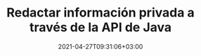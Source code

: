 ---
############################# Static ############################
layout: "product"
date: 2021-04-27T09:31:06+03:00
draft: false

product: "Redaction"
product_tag: "redaction"
platform: "Java"
platform_tag: "java"

############################# Head ############################
head_title: "API de redacción de Java | Ocultar datos confidenciales de PDF Word Excel Image"
head_description: "API de redacción de documentos de Java: oculte datos personales de PDF, Word, Excel, presentaciones de PowerPoint e imágenes rasterizadas a través de varios tipos de redacción."

############################# Header ############################
title: "Redactar información privada a través de la API de Java"
description: "Excluya u oculte información personal y metadatos de documentos, hojas de trabajo, presentaciones, PDF y archivos de imágenes ráster utilizando la API de redacción de Java."
button:
    enable: true

############################# SubMenu ############################
submenu:
    enable: true
    
    left:
        img_alt: "GroupDocs.Redaction for Java"
        image: "/border/groupdocs-redaction-java.svg"
        product: "GroupDocs.Redaction"
        platform: "Java"

    middle:
        button:
            # button loop
            - link: "#overview"
              text: "Visión de conjunto"

            # button loop
            - link: "#features"
              text: "Características"

            # button loop
            - link: "#support"
              text: "Support"

            # button loop
            - link: "https://products.groupdocs.app/redaction"
              text: "Live Demo"

            # button loop
            - link: "https://purchase.groupdocs.com/pricing/redaction/java"
              text: "Precios"

    right:
        link_download: "https://downloads.groupdocs.com/redaction"
        link_learn: "https://docs.groupdocs.com/redaction/java/"
        link_buy: "https://purchase.groupdocs.com"

############################# Visión de conjunto ############################
overview:
    enable: true
    content: |
      GroupDocs.Redaction for Java API permite a los desarrolladores eliminar datos confidenciales de formatos de archivo populares como Microsoft Word, Excel, PowerPoint, PDF e imágenes para que puedan usarse y distribuirse, pero aún así proteger la información confidencial. La biblioteca de redacción ofrece una única interfaz independiente del formato para redactar cualquier tipo de información clasificada, incluidos números de seguridad social, información médica, detalles financieros, de propiedad, legales o incluso comerciales a través de texto, metadatos y tipos de redacción de anotaciones. Le permite guardar el documento en su formato original y crear un documento PDF desinfectado con imágenes rasterizadas de las páginas originales.
    tabs:
      enable: true     
      
      ## TAB ONE ##
      tab_one:
        description: |
          A continuación se muestra una descripción general de GroupDocs.Redaction para Java:

        right:
          enable: true
          icon: "fab fa-html5"
          title: "Visión de conjunto"
          content: |
            * Redactar texto
            * Redactar metadatos
            * Redactar anotación
            * Redactar documento tabular
            * Redactar archivos protegidos
            * personalización
      
      ## TAB TWO ##
      tab_two:
        description: |
          GroupDocs.Redaction para Java admite los siguientes [formatos de archivo de documento] (https://docs.groupdocs.com/redaction/java/supported-document-formats/):

        right:
          enable: true
          table:
            # table loop
            - title: "Redactar texto, Metadata & Comments"
              content: |
                * **Word**: DOC, DOCX, DOT, ODT, DOTX, DOCM, DOTM, RTF
                * **Excel**: XLS, XLSX, XLT, XLTX, XLSM, XLTM, CSV
                * **PowerPoint**: PPT, PPTX, PPS, PPSX, POTX, PPTM, PPSM, POTM
                * **Fixed Layout**: PDF
                * **Raster Images**: JPG, BMP, PNG, GIF, TIFF

      ## TAB THREE ##
      tab_three:
        description: |
          GroupDocs.Redaction for Java apoya siguiendo Sistemas operativos, Frameworks y Gestores de Paquetes:
        
        left:
          enable: true
          table:
            # table loop
            - icon: "fab fa-windows"
              title: "Sistemas operativos"
              content: |
                * Microsoft Windows Desktop
                * Microsoft Windows Server
                * Linux
                * MacOS

            # table loop
            - icon: "fas fa-code"
              title: "Marcos compatibles"
              content: |
                * Java 7 (1.7) y superior

        right:
          enable: true
          table:
            # table loop
            - icon: "fas fa-cogs"
              title: "Entornos de desarrollo"
              content: |
                * NetBeans
                * IntelliJ IDEA
                * Eclipse
            # table loop
            - icon: "fas fa-tools"
              title: "Herramienta de automatización de compilación"
              content: |
                * Maven

############################# Características ############################
features:
    enable: true
    title: "GroupDocs.Redaction for Java Características"

    feature:
      # feature loop
      - icon: "fas fa-copy"
        content: "Buscar y redactar coincidencias exactas de una cadena de búsqueda"

      # feature loop
      - icon: "fas fa-eye"
        content: "Controle el proceso de redacción y omita coincidencias específicas"

      # feature loop
      - icon: "fas fa-bolt"
        content: "Ubicar y redactar usando expresiones regulares"
      
      # feature loop
      - icon: "fas fa-file-powerpoint"
        content: "Compatibilidad integrada con formatos Office y PDF"

      # feature loop
      - icon: "fas fa-code"
        content: "Borrar metadatos o redactar valores de metadatos"

      # feature loop
      - icon: "fas fa-cloud"
        content: "Limite las redacciones a hojas de trabajo y columnas específicas"

      # feature loop
      - icon: "fas fa-remove-format"
        content: "Eliminar anotaciones o redactar sus textos"

      # feature loop
      - icon: "fas fa-comment-slash"
        content: "Use redacciones textuales (códigos de exención) o gráficas (rectángulos de colores)"

      # feature loop
      - icon: "fas fa-location-arrow"
        content: "Guarde el documento en su formato original o como PDF con imágenes rasterizadas de las páginas originales"

      # feature loop
      - icon: "fas fa-border-all"
        content: "Compatibilidad con formatos de imágenes de trama y redacciones de regiones de imágenes"

      # feature loop
      - icon: "fas fa-wrench"
        content: "Interfaz de integración para implementar redacción y formatos personalizados"

      # feature loop
      - icon: "fas fa-columns"
        content: "Editar o eliminar metadatos EXIF ​​de archivos de imagen"

      # feature loop
      - icon: "fas fa-file-word"
        content: "Redactar imágenes incrustadas dentro de los documentos PDF, Word y Presentation"

    more_feature:
      # more_feature_loop
      - title: "Asegure la privacidad al redactar sus datos clasificados"
        content: |
          La biblioteca GroupDocs.Redaction para Java permite a los desarrolladores redactar texto e imágenes de documentos admitidos empleando una variedad de tipos de redacción. Usar nuestra Redaction API es simple y directo.

          El siguiente ejemplo de código usa un documento tabular, como una hoja de cálculo de Microsoft Excel, donde el alcance de la redacción se puede limitar a una hoja de trabajo y/o columna específica. Utiliza filtros para redactar la segunda columna con correos electrónicos en una hoja de trabajo "Clientes", dejando intactos todos los demás correos electrónicos en el documento.
          
          ```java
          final Redactor redactor  = new Redactor("sample.xlsx");
          try
          {
              CellFilter filter = new CellFilter();
              filter.setColumnIndex(1);
              filter.setWorkSheetName("Customers");
              Pattern expression = Pattern.compile("^\\w+([-+.']\\w+)*@\\w+([-.]\\w+)*\\.\\w+([-.]\\w+)*$");
              RedactorChangeLog result = redactor.apply(new CellColumnRedaction(filter, expression, new ReplacementOptions("[customer email]")));
              if (result.getStatus() != RedactionStatus.Failed)
              {
                  SaveOptions so = new SaveOptions();
                  so.setAddSuffix(true);
                  so.setRasterizeToPDF(false);
                  redactor.save(so);
              };
          }
          finally { redactor.close(); }
          ```

############################# Support ############################
support:
    enable: true

############################# Solutions ############################
solutions:
    enable: true
    title: "GroupDocs.Redaction ofrece API de visualización de documentos para otros entornos de desarrollo populares"

    solution:
        # solution loop
        - img_alt: "GroupDocs.Redaction for .NET"
          image: "/border/groupdocs-redaction-net.svg"
          product: "GroupDocs.Redaction"
          platform: ".NET"
          link: "/redaction/net/"

############################# Back to top ###############################
back_to_top:
  enable: true
---